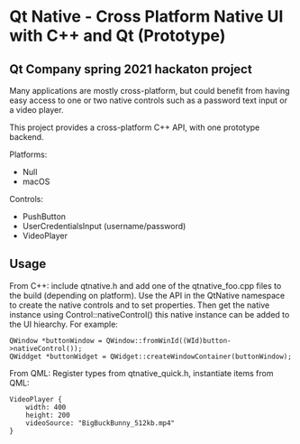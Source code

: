 
Qt Native - Cross Platform Native UI with C++ and Qt (Prototype)
================================================================

Qt Company spring 2021 hackaton project
---------------------------------------

Many applications are mostly cross-platform, but could benefit from having easy access
to one or two native controls such as a password text input or a video player.

This project provides a cross-platform C++ API, with one prototype backend.

Platforms:

* Null
* macOS

Controls:

* PushButton
* UserCredentialsInput (username/password)
* VideoPlayer

Usage
-----

From C++: include qtnative.h and add one of the qtnative_foo.cpp files to the build
(depending on platform). Use the API in the QtNative namespace to create the native
controls and to set properties. Then get the native instance using Control::nativeControl()
this native instance can be added to the UI hiearchy. For example:

    QWindow *buttonWindow = QWindow::fromWinId((WId)button->nativeControl());
    QWiddget *buttonWidget = QWidget::createWindowContainer(buttonWindow);

From QML: Register types from qtnative_quick.h, instantiate items from QML:

    VideoPlayer {
        width: 400
        height: 200
        videoSource: "BigBuckBunny_512kb.mp4"
    }
